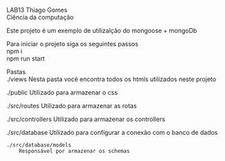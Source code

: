 LAB13 Thiago Gomes <br>
Ciência da computação  <br>

Este projeto é um exemplo de utilizalção do mongoose + mongoDb <br>

Para iniciar o projeto siga os seguintes passos <br>
    npm i <br>
    npm run start <br>

Pastas <br>
./views 
    Nesta pasta você encontra todos os htmls utilizados neste projeto <br>

./public
    Utilizado para armazenar o css <br>

./src/routes
    Utilizado para armazenar as rotas <br>

./src/controllers
    Utilizado para armazenar os controllers  <br>

./src/database
    Utilizado para configurar a conexão com o banco de dados <br>
    
    ./src/database/models
        Responsável por armazenar os schemas 
